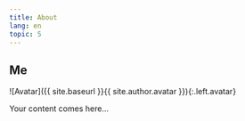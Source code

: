 ```yaml
---
title: About
lang: en
topic: 5
---
```


## Me

![Avatar]({{ site.baseurl }}{{ site.author.avatar }}){:.left.avatar}

Your content comes here...
